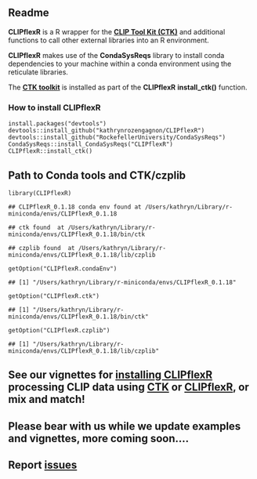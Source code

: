 Readme
------

**CLIPflexR** is a R wrapper for the [**CLIP Tool Kit
(CTK)**](https://zhanglab.c2b2.columbia.edu/index.php/CTK_Documentation)
and additional functions to call other external libraries into an R
environment.

**CLIPflexR** makes use of the **CondaSysReqs** library to install conda
dependencies to your machine within a conda environment using the
reticulate libraries.

The [**CTK
toolkit**](https://zhanglab.c2b2.columbia.edu/index.php/CTK_Documentation)
is installed as part of the **CLIPflexR** **install\_ctk()** function.

### How to install CLIPflexR

    install.packages("devtools")
    devtools::install_github("kathrynrozengagnon/CLIPflexR")
    devtools::install_github("RockefellerUniversity/CondaSysReqs")
    CondaSysReqs::install_CondaSysReqs("CLIPflexR")
    CLIPflexR::install_ctk()

Path to Conda tools and CTK/czplib
----------------------------------

    library(CLIPflexR)

    ## CLIPflexR_0.1.18 conda env found at /Users/kathryn/Library/r-miniconda/envs/CLIPflexR_0.1.18

    ## ctk found  at /Users/kathryn/Library/r-miniconda/envs/CLIPflexR_0.1.18/bin/ctk

    ## czplib found  at /Users/kathryn/Library/r-miniconda/envs/CLIPflexR_0.1.18/lib/czplib

    getOption("CLIPflexR.condaEnv")

    ## [1] "/Users/kathryn/Library/r-miniconda/envs/CLIPflexR_0.1.18"

    getOption("CLIPflexR.ctk")

    ## [1] "/Users/kathryn/Library/r-miniconda/envs/CLIPflexR_0.1.18/bin/ctk"

    getOption("CLIPflexR.czplib")

    ## [1] "/Users/kathryn/Library/r-miniconda/envs/CLIPflexR_0.1.18/lib/czplib"

See our vignettes for [installing CLIPflexR](https://kathrynrozengagnon.github.io/CLIPflexR/articles/Processing_to_matrix.html/installCliPR.html) processing CLIP data using [CTK](https://kathrynrozengagnon.github.io/CLIPflexR/articles/StandardandBrdU_Processing_CTK.html) or [CLIPflexR](https://kathrynrozengagnon.github.io/CLIPflexR/articles/Processing_to_matrix.html), or mix and match!
----------------------------------------------------------------------------------------------------------------------------------------------------------------------------------------------------------------------------------------------------------------------------------------------------------------------------------------------------------------------------------------------------

Please bear with us while we update examples and vignettes, more coming soon....
--------------------------------------------------------------------------------

Report [issues](https://github.com/kathrynrozengagnon/CLIPflexR/issues)
-----------------------------------------------------------------------
